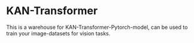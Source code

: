 # KAN-Transformer
This is a warehouse for KAN-Transformer-Pytorch-model, can be used to train your image-datasets for vision tasks.
